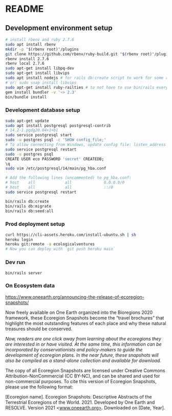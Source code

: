 # README

## Development environment setup

```bash
# install rbenv and ruby 2.7.6
sudo apt install rbenv
mkdir -p "$(rbenv root)"/plugins
git clone https://github.com/rbenv/ruby-build.git "$(rbenv root)"/plugins/ruby-build
rbenv install 2.7.6
rbenv local 2.7.6
sudo apt-get install libpq-dev
sudo apt-get install libvips
sudo apt install nodejs # for rails db:create script to work for some reason?
# or: sudo snap install libvips
sudo apt-get install ruby-railties # to not have to use bin/rails everywhere
gem install bundler -v '~> 2.3'
bin/bundle install
```

### Development database setup

```bash
sudo apt-get update
sudo apt install postgresql postgresql-contrib
# 14.2-1.pgdg20.04+1+b1
sudo service postgresql start
sudo -u postgres psql -c 'SHOW config_file;'
# To allow connecting from Windows, update config file: listen_address = '*'
sudo service postgresql restart
sudo -u postgres psql
CREATE USER eco PASSWORD 'secret' CREATEDB;
\q
sudo vim /etc/postgresql/14/main/pg_hba.conf

# Add the following lines (uncommented) to pg_hba.conf:
# host    all             all              0.0.0.0/0                       scram-sha-256
# host    all             all              ::/0                            scram-sha-256
sudo service postgresql restart

bin/rails db:create
bin/rails db:migrate
bin/rails db:seed:all
```

### Prod deployment setup

```bash
curl https://cli-assets.heroku.com/install-ubuntu.sh | sh
heroku login
heroku git:remote -a ecologicalventures
# Now you can deploy with `git push heroku main`
```

### Dev run

```
bin/rails server
```

### On Ecosystem data

https://www.oneearth.org/announcing-the-release-of-ecoregion-snapshots/

Now freely available on One Earth organized into the Bioregions 2020
framework, these Ecoregion Snapshots become the “travel brochures” that
highlight the most outstanding features of each place and why these
natural treasures should be conserved.

_Now, readers are one click away from learning about the ecoregions they
are interested in or have visited. At the same time, this information can
be incorporated by conservationists and policy-makers to guide the
development of ecoregion plans. In the near future, these snapshots will
also be compiled as a stand-alone collection and available for download._

The copy of all Ecoregion Snapshots are licensed under Creative Commons
Attribution-NonCommercial (CC BY-NC), and can be shared and used for
non-commercial purposes. To cite this version of Ecoregion Snapshots,
please use the following format:

[Ecoregion name]. Ecoregion Snapshots: Descriptive Abstracts of the
Terrestrial Ecoregions of the World. 2021. Developed by One Earth and
RESOLVE. Version 2021 <www.oneearth.org>. Downloaded on [Date, Year].
